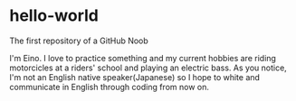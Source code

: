 # hello-world
The first repository of a GitHub Noob

I'm Eino.
I love to practice something and my current hobbies are riding motorcicles at a riders' school and playing an electric bass.
As you notice, I'm not an English native speaker(Japanese) so I hope to white and communicate in English through coding from now on.
